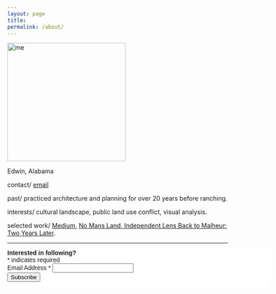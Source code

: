 ```yaml
---
layout: page
title: 
permalink: /about/
---
```





<p><img src="https://jonkalev.s3.us-west-2.amazonaws.com/me-long.jpg" alt="me" width="270" height="270"/> </p> 

Edwin, Alabama

contact/ [email](mailto:contactjonkalev@icloud.com)

past/ practiced architecture and planning for over 20 years before ranching.

interests/ cultural landscape, public land use conflict, visual analysis.

selected work/ <a href="https://jonkalev.medium.com">Medium</a>, <a href="https://youtu.be/O2Vy52pqV6k">No Mans Land</a>,<a href="https://www.pbs.org/video/back-malheur-two-years-later-0o4iek/"> Independent Lens
Back to Malheur: Two Years Later</a>. 



<hr>
  

<!-- Begin Mailchimp Signup Form -->
<link href="//cdn-images.mailchimp.com/embedcode/classic-071822.css" rel="stylesheet" type="text/css">
<style type="text/css">
	#mc_embed_signup{background:#fff; clear:left; font:14px Helvetica,Arial,sans-serif;  width:600px;}
	/* Add your own Mailchimp form style overrides in your site stylesheet or in this style block.
	   We recommend moving this block and the preceding CSS link to the HEAD of your HTML file. */
</style>
<div id="mc_embed_signup">
    <form action="https://jonkalev.us21.list-manage.com/subscribe/post?u=12927e5257fbb074f8fafe414&amp;id=40328fe26d&amp;f_id=0037dde1f0" method="post" id="mc-embedded-subscribe-form" name="mc-embedded-subscribe-form" class="validate" target="_blank" novalidate>
        <div id="mc_embed_signup_scroll">
<b>Interested in following? </b>
        <div class="indicates-required"><span class="asterisk">*</span> indicates required</div>
<div class="mc-field-group">
	<label for="mce-EMAIL">Email Address  <span class="asterisk">*</span>
</label>
	<input type="email" value="" name="EMAIL" class="required email" id="mce-EMAIL" required>
	<span id="mce-EMAIL-HELPERTEXT" class="helper_text"></span>
</div>
	<div id="mce-responses" class="clear foot">
		<div class="response" id="mce-error-response" style="display:none"></div>
		<div class="response" id="mce-success-response" style="display:none"></div>
	</div>    <!-- real people should not fill this in and expect good things - do not remove this or risk form bot signups-->
    <div style="position: absolute; left: -5000px;" aria-hidden="true"><input type="text" name="b_12927e5257fbb074f8fafe414_40328fe26d" tabindex="-1" value=""></div>
        <div class="optionalParent">
            <div class="clear foot">
                <input type="submit" value="Subscribe" name="subscribe" id="mc-embedded-subscribe" class="button">
                <p class="brandingLogo"><a href="http://eepurl.com/ij4kSP" title="Mailchimp - email marketing made easy and fun"><img src=""></a></p>
            </div>
        </div>
    </div>
</form>
</div>
<script type='text/javascript' src='//s3.amazonaws.com/downloads.mailchimp.com/js/mc-validate.js'></script><script type='text/javascript'>(function($) {window.fnames = new Array(); window.ftypes = new Array();fnames[0]='EMAIL';ftypes[0]='email';fnames[1]='FNAME';ftypes[1]='text';fnames[2]='LNAME';ftypes[2]='text';fnames[3]='ADDRESS';ftypes[3]='address';fnames[4]='PHONE';ftypes[4]='phone';fnames[5]='BIRTHDAY';ftypes[5]='birthday';}(jQuery));var $mcj = jQuery.noConflict(true);</script>
<!--End mc_embed_signup-->

